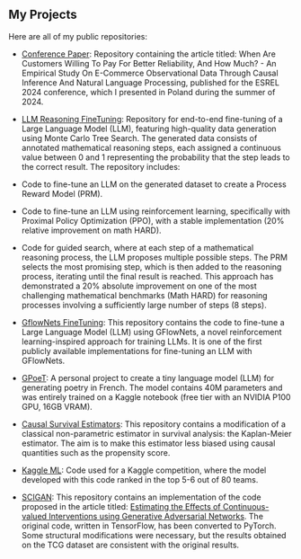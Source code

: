 ## My Projects

Here are all of my public repositories:

- [Conference Paper](https://github.com/Adam-yni/reliability): Repository containing the article titled: When Are Customers Willing To Pay For Better Reliability, And How Much? - An Empirical Study On E-Commerce Observational Data Through Causal Inference And Natural Language Processing, published for the ESREL 2024 conference, which I presented in Poland during the summer of 2024.
- [LLM Reasoning FineTuning](https://github.com/Adam-yni/LLM-reasoning-finetuning): Repository for end-to-end fine-tuning of a Large Language Model (LLM), featuring high-quality data generation using Monte Carlo Tree Search. The generated data consists of annotated mathematical reasoning steps, each assigned a continuous value between 0 and 1 representing the probability that the step leads to the correct result. The repository includes:
- Code to fine-tune an LLM on the generated dataset to create a Process Reward Model (PRM).
- Code to fine-tune an LLM using reinforcement learning, specifically with Proximal Policy Optimization (PPO), with a stable implementation (20% relative improvement on math HARD).
- Code for guided search, where at each step of a mathematical reasoning process, the LLM proposes multiple possible steps. The PRM selects the most promising step, which is then added to the reasoning process, iterating until the final result is reached. This approach has demonstrated a 20% absolute improvement on one of the most challenging mathematical benchmarks (Math HARD) for reasoning processes involving a sufficiently large number of steps (8 steps).

- [GflowNets FineTuning](https://github.com/Adam-yni/GFlowNets-FineTuning): This repository contains the code to fine-tune a Large Language Model (LLM) using GFlowNets, a novel reinforcement learning-inspired approach for training LLMs. It is one of the first publicly available implementations for fine-tuning an LLM with GFlowNets.
- [GPoeT](https://github.com/Adam-yni/GPoeT): A personal project to create a tiny language model (LLM) for generating poetry in French. The model contains 40M parameters and was entirely trained on a Kaggle notebook (free tier with an NVIDIA P100 GPU, 16GB VRAM).
- [Causal Survival Estimators](https://github.com/Adam-yni/Causal-survival-estimators): This repository contains a modification of a classical non-parametric estimator in survival analysis: the Kaplan-Meier estimator. The aim is to make this estimator less biased using causal quantities such as the propensity score.
- [Kaggle ML](ttps://github.com/Adam-yni/kaggle_machine_learning): Code used for a Kaggle competition, where the model developed with this code ranked in the top 5-6 out of 80 teams.

- [SCIGAN](https://github.com/Adam-yni/Causal-Inference-CounterFactual-World): This repository contains an implementation of the code proposed in the article titled: [Estimating the Effects of Continuous-valued Interventions using Generative Adversarial Networks](https://arxiv.org/abs/2002.12326). The original code, written in TensorFlow, has been converted to PyTorch. Some structural modifications were necessary, but the results obtained on the TCG dataset are consistent with the original results.
